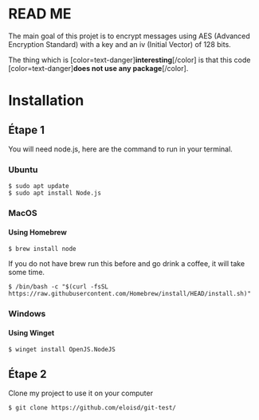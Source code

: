 # READ ME

The main goal of this projet is to encrypt messages using AES (Advanced Encryption Standard) with a key and an iv (Initial Vector) of 128 bits. 

The thing which is [color=text-danger]**interesting**[/color] is that this code [color=text-danger]**does not use any package**[/color].

# Installation

## Étape 1
You will need node.js, here are the command to run in your terminal.

### Ubuntu

```
$ sudo apt update
$ sudo apt install Node.js
```

### MacOS

#### Using Homebrew
```
$ brew install node
```
If you do not have brew run this before and go drink a coffee, it will take some time. 
```
$ /bin/bash -c "$(curl -fsSL https://raw.githubusercontent.com/Homebrew/install/HEAD/install.sh)"
```

### Windows

#### Using Winget
```
$ winget install OpenJS.NodeJS
```

## Étape 2
Clone my project to use it on your computer
```
$ git clone https://github.com/eloisd/git-test/
```

